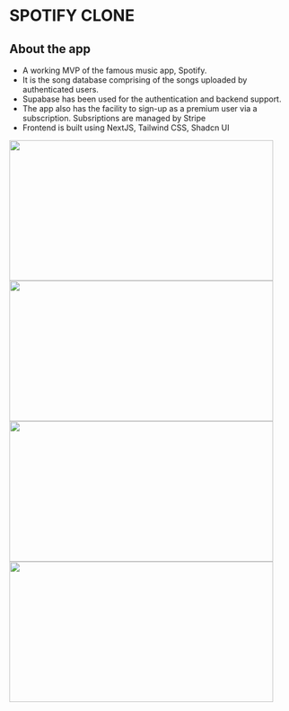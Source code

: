 # SPOTIFY CLONE

## About the app
- A working MVP of the famous music app, Spotify.
- It is the song database comprising of the songs uploaded by authenticated users.
- Supabase has been used for the authentication and backend support.
- The app also has the facility to sign-up as a premium user via a subscription. Subsriptions are managed by Stripe
- Frontend is built using NextJS, Tailwind CSS, Shadcn UI

<img src="https://github.com/manasishah-11/nextjs-spotify-clone/assets/72819553/0f021d80-2b0b-4641-9775-4ec463b06697" height='250' width='470'>
<img src="https://github.com/manasishah-11/nextjs-spotify-clone/assets/72819553/5e7edc34-5739-46a8-a651-da9afd25949e" height='250' width='470'>
<img src="https://github.com/manasishah-11/nextjs-spotify-clone/assets/72819553/cff497cb-9f4c-40b0-bf49-09adeae84a4b" height='250' width='470'>
<img src="https://github.com/manasishah-11/nextjs-spotify-clone/assets/72819553/81fcb2d9-77a0-4f3d-9239-4fa85e46b665" height='250' width='470'>

